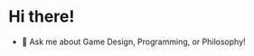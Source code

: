 # Hi there! 

<!--
**yaxamie/yaxamie** is a ✨ _special_ ✨ repository because its `README.md` (this file) appears on your GitHub profile.
-->

- 💬 Ask me about Game Design, Programming, or Philosophy!



